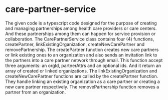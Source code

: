 # care-partner-service
The given code is a typescript code designed for the purpose of creating and managing partnerships among health care providers or care centers. And these partnerships among them can happen for service provision or collaboration. 
The CarePartnerService class contains four (4) functions, createPartner, linkExistingOrganization, createNewCarePartner and removePartnership. The createPartner function creates new care partners or link existing ones to an organization and also sends an invitation link to the partners into a care partner network through email. This function accept three arguments: an orgId, partnerAttrs and an optional ids. And it return an array of created or linked organizations. 
The linkExistingOrganization and createNewCarePartner functions are called by the createPartner function. They handle linking an existing organization as a care partner or creating a new care partner respectively. 
The removePartnership function removes a partner from an organization.